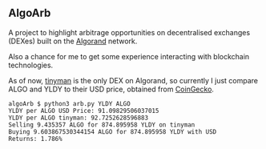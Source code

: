 ## AlgoArb
A project to highlight arbitrage opportunities on decentralised exchanges (DEXes) built on the [Algorand](https://www.algorand.com) network.

Also a chance for me to get some experience interacting with blockchain technologies.

As of now, [tinyman](https://tinyman.org) is the only DEX on Algorand, so currently I just compare ALGO and YLDY to their USD price, obtained from [CoinGecko](https://www.coingecko.com).
```
algoArb $ python3 arb.py YLDY ALGO
YLDY per ALGO USD Price: 91.09829506037015
YLDY per ALGO tinyman: 92.7252628596883
Selling 9.435357 ALGO for 874.895958 YLDY on tinyman
Buying 9.603867530344154 ALGO for 874.895958 YLDY with USD
Returns: 1.786%
```
